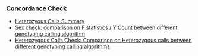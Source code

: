 ### Concordance Check

- [Heterozyous Calls Summary](http://htmlpreview.github.com/?https://github.com/danfengc/concordance_check/blob/master/html/summ_report.html)
- [Sex check: comparison on F statistics / Y Count between different genotyping calling algorithm](http://htmlpreview.github.com/?https://github.com/danfengc/concordance_check/blob/master/html/sexcheck_plot.html) 
- [Heterozygous Calls Check: Comparison on Heterozygous calls between different genotyping calling algorithms](http://htmlpreview.github.com/?https://github.com/danfengc/concordance_check/blob/master/html/het_count.html)
